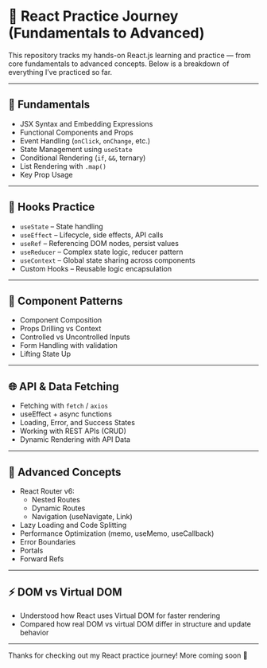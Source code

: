 # 🚀 React Practice Journey (Fundamentals to Advanced)

This repository tracks my hands-on React.js learning and practice — from core fundamentals to advanced concepts. Below is a breakdown of everything I’ve practiced so far.

---

## 🔰 Fundamentals
- JSX Syntax and Embedding Expressions
- Functional Components and Props
- Event Handling (`onClick`, `onChange`, etc.)
- State Management using `useState`
- Conditional Rendering (`if`, `&&`, ternary)
- List Rendering with `.map()`
- Key Prop Usage

---

## 🔁 Hooks Practice
- `useState` – State handling
- `useEffect` – Lifecycle, side effects, API calls
- `useRef` – Referencing DOM nodes, persist values
- `useReducer` – Complex state logic, reducer pattern
- `useContext` – Global state sharing across components
- Custom Hooks – Reusable logic encapsulation

---

## 🧱 Component Patterns
- Component Composition
- Props Drilling vs Context
- Controlled vs Uncontrolled Inputs
- Form Handling with validation
- Lifting State Up

---

## 🌐 API & Data Fetching
- Fetching with `fetch` / `axios`
- useEffect + async functions
- Loading, Error, and Success States
- Working with REST APIs (CRUD)
- Dynamic Rendering with API Data

---

## 🧠 Advanced Concepts
- React Router v6:
  - Nested Routes
  - Dynamic Routes
  - Navigation (useNavigate, Link)
- Lazy Loading and Code Splitting
- Performance Optimization (memo, useMemo, useCallback)
- Error Boundaries
- Portals
- Forward Refs

---

## ⚡ DOM vs Virtual DOM
- Understood how React uses Virtual DOM for faster rendering
- Compared how real DOM vs virtual DOM differ in structure and update behavior

---
 
 
Thanks for checking out my React practice journey! More coming soon 🚀
